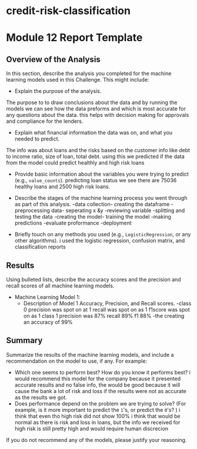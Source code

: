 # credit-risk-classification
# Module 12 Report Template

## Overview of the Analysis

In this section, describe the analysis you completed for the machine learning models used in this Challenge. This might include:

* Explain the purpose of the analysis.

The purpose to to draw conclusions about the data and by running the models we can see how the data preforms and which is most accurate for any questions about the data. this helps with decision making for approvals and compliance for the lenders.

* Explain what financial information the data was on, and what you needed to predict.

The info was about loans and the risks based on the customer info like debt to income ratio, size of loan, total debt. using this we predicted if the data from the model could predict healthly and high risk loans

* Provide basic information about the variables you were trying to predict (e.g., `value_counts`).
predicting loan status we see there are 75036 healthy loans and 2500 high risk loans.

* Describe the stages of the machine learning process you went through as part of this analysis.
-data collection- creating the dataframe
-preprocessing data- seperating x &y
-reviewing variable
-splitting and testing the data
-creating the model- training the model
-making predictions
-evaluate proformance
-deployment

* Briefly touch on any methods you used (e.g., `LogisticRegression`, or any other algorithms).
i used the logistic regression, confusion matrix, and classification reports

## Results

Using bulleted lists, describe the accuracy scores and the precision and recall scores of all machine learning models.

* Machine Learning Model 1:
    * Description of Model 1 Accuracy, Precision, and Recall scores.
    -class 0 precision was spot on at 1 recall was spot on as 1 f1score was spot on as 1 
    class 1 precision was 87% recall 89% f1 88% 
    -the creating an accuracy of 99%
    

## Summary

Summarize the results of the machine learning models, and include a recommendation on the model to use, if any. For example:

* Which one seems to perform best? How do you know it performs best? i would recommend this model for the company because it presented accurate results and no false info, the would be good because it will cause the bank a lot of risk and loss if the results were not as accurate as the results we got. 
* Does performance depend on the problem we are trying to solve? (For example, is it more important to predict the `1`'s, or predict the `0`'s? ) i think that even tho high risk did not show 100% i think that would be normal as there is risk and loss in loans, but the info we received for high risk is still pretty high and would require human discrecion 

If you do not recommend any of the models, please justify your reasoning.
